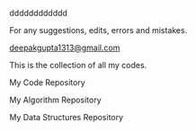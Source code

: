dddddddddddd

For any suggestions, edits, errors and mistakes.

deepakgupta1313@gmail.com



This is the collection of all my codes.

My Code Repository

My Algorithm Repository

My Data Structures Repository
